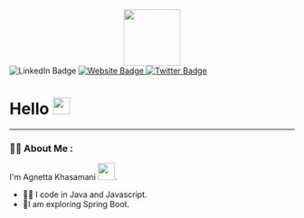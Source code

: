 <div id="header" align="center">
  <img src="https://media.giphy.com/media/KGhpQ5NMoWKQurlHwI/giphy.gif" width="100"/>
</div>
<div id="badges" align="center'>
  <a href="https://ke.linkedin.com/in/agnetta-khasamani-191b42164?">
    <img src="https://img.shields.io/badge/LinkedIn-blue?style=for-the-badge&logo=linkedin&logoColor=white" alt="LinkedIn Badge"/>
  </a>
  <a href="https://ink-jay.github.io/portfolio/index.html">
    <img src="https://img.shields.io/badge/Website-red?style=for-the-badge&logo=website&logoColor=white" alt="Website Badge"/>
  </a>
  <a href="your-twitter-URL">
    <img src="https://img.shields.io/badge/Twitter-blue?style=for-the-badge&logo=twitter&logoColor=white" alt="Twitter Badge"/>
  </a>
</div>


<h1>
  Hello
  <img src="https://media.giphy.com/media/hvRJCLFzcasrR4ia7z/giphy.gif" width="30px"/>
</h1>

---
### :woman_technologist: About Me :
I'm Agnetta Khasamani <img src="https://media.giphy.com/media/WUlplcMpOCEmTGBtBW/giphy.gif" width="30">.
- 👨‍💻 I code in Java and Javascript.
- :seedling:I am exploring Spring Boot.
